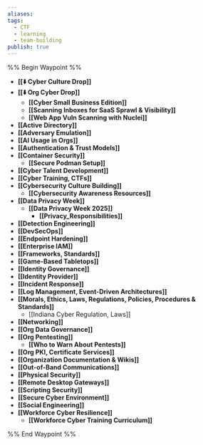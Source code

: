 ```yaml
---
aliases:
tags: 
  - CTF
  - learning
  - team-building
publish: true
---
```

%% Begin Waypoint %%
- **[[⬇️ Cyber Culture Drop]]**
- **[[⬇️ Org Cyber Drop]]**
	- **[[Cyber Small Business Edition]]**
	- **[[Scanning Inboxes for SaaS Sprawl & Visibility]]**
	- **[[Web App Vuln Scanning with Nuclei]]**
- **[[Active Directory]]**
- **[[Adversary Emulation]]**
- **[[AI Usage in Orgs]]**
- **[[Authentication & Trust Models]]**
- **[[Container Security]]**
	- **[[Secure Podman Setup]]**
- **[[Cyber Talent Development]]**
- **[[Cyber Training, CTFs]]**
- **[[Cybersecurity Culture Building]]**
	- **[[Cybersecurity Awareness Resources]]**
- **[[Data Privacy Week]]**
	- **[[Data Privacy Week 2025]]**
		- **[[Privacy_Responsibilities]]**
- **[[Detection Engineering]]**
- **[[DevSecOps]]**
- **[[Endpoint Hardening]]**
- **[[Enterprise IAM]]**
- **[[Frameworks, Standards]]**
- **[[Game-Based Tabletops]]**
- **[[Identity Governance]]**
- **[[Identity Provider]]**
- **[[Incident Response]]**
- **[[Log Management, Event-Driven Architectures]]**
- **[[Morals, Ethics, Laws, Regulations, Policies, Procedures & Standards]]**
	- [[Indiana Cyber Regulation, Laws]]
- **[[Networking]]**
- **[[Org Data Governance]]**
- **[[Org Pentesting]]**
	- **[[Who to Warn About Pentests]]**
- **[[Org PKI, Certificate Services]]**
- **[[Organization Documentation & Wikis]]**
- **[[Out-of-Band Communications]]**
- **[[Physical Security]]**
- **[[Remote Desktop Gateways]]**
- **[[Scripting Security]]**
- **[[Secure Cyber Environment]]**
- **[[Social Engineering]]**
- **[[Workforce Cyber Resilience]]**
	- **[[Workforce Cyber Training Curriculum]]**

%% End Waypoint %%